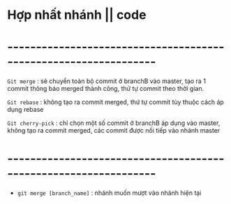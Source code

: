 # Hợp nhất nhánh || code
# ----------------------------------------------------------------
`Git merge` : sẽ chuyển toàn bộ commit ở branchB vào master, tạo ra 1 commit thông báo merged thành công, thứ tự commit theo thời gian.

`Git rebase` :  không tạo ra commit merged, thứ tự commit tùy thuộc cách áp dụng rebase

`Git cherry-pick` : chỉ chọn một số commit ở branchB áp dụng vào master, không tạo ra commit merged, các commit được nối tiếp vào nhánh master
# ----------------------------------------------------------------

- `git merge [branch_name]` : nhánh muốn mượt vào nhánh hiện tại
